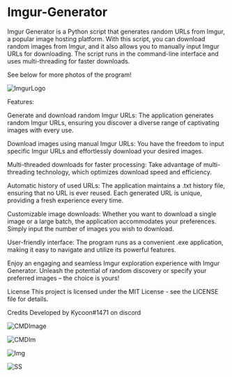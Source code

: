 # Imgur-Generator
Imgur Generator is a Python script that generates random URLs from Imgur, a popular image hosting platform. With this script, you can download random images from Imgur, and it also allows you to manually input Imgur URLs for downloading. The script runs in the command-line interface and uses multi-threading for faster downloads.

See below for more photos of the program!

![ImgurLogo](https://github.com/RaccoonTamer/Imgur-Generator/assets/133187979/9f53c6d3-0fda-4a05-8116-1bf9e3200ab6)


Features:

Generate and download random Imgur URLs: The application generates random Imgur URLs, ensuring you discover a diverse range of captivating images with every use.

Download images using manual Imgur URLs: You have the freedom to input specific Imgur URLs and effortlessly download your desired images.

Multi-threaded downloads for faster processing: Take advantage of multi-threading technology, which optimizes download speed and efficiency.

Automatic history of used URLs: The application maintains a .txt history file, ensuring that no URL is ever reused. Each generated URL is unique, providing a fresh experience every time.

Customizable image downloads: Whether you want to download a single image or a large batch, the application accommodates your preferences. Simply input the number of images you wish to download.

User-friendly interface: The program runs as a convenient .exe application, making it easy to navigate and utilize its powerful features.

Enjoy an engaging and seamless Imgur exploration experience with Imgur Generator. Unleash the potential of random discovery or specify your preferred images – the choice is yours!

License
This project is licensed under the MIT License - see the LICENSE file for details.

Credits
Developed by Kycoon#1471 on discord



![CMDImage](https://github.com/RaccoonTamer/Imgur-Generator/assets/133187979/1e00e1ef-88d2-41cb-8845-c6d293e7f78e)


![CMDIm](https://github.com/RaccoonTamer/Imgur-Generator/assets/133187979/3e5a5eb2-fbcb-4470-a632-ad216834091c)


![Img](https://github.com/RaccoonTamer/Imgur-Generator/assets/133187979/db7a0611-993f-43eb-99a4-9923bc5522f0)



![SS](https://github.com/RaccoonTamer/Imgur-Generator/assets/133187979/d488ea17-9f3d-4043-afd8-ff5f45cbde76)

